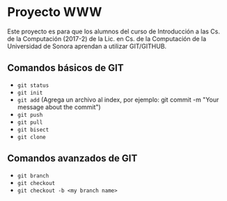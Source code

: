 # Proyecto WWW

Este proyecto es para que los alumnos del curso de Introducción a las Cs. de la Computación (2017-2) de la Lic. en Cs. de la Computación de la Universidad de Sonora aprendan a utilizar GIT/GITHUB.

## Comandos básicos de GIT
* `git status`
* `git init`
* `git add` (Agrega un archivo al index, por ejemplo: git commit -m "Your message about the commit")
* `git push`
* `git pull`
* `git bisect`
* `git clone`

## Comandos avanzados de GIT
* `git branch`
* `git checkout`
* `git checkout -b <my branch name>`



